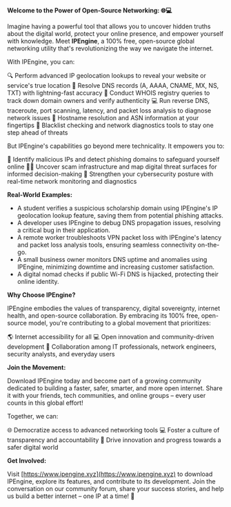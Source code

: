 **Welcome to the Power of Open-Source Networking: 🌐💻**

Imagine having a powerful tool that allows you to uncover hidden truths about the digital world, protect your online presence, and empower yourself with knowledge. Meet **IPEngine**, a 100% free, open-source global networking utility that's revolutionizing the way we navigate the internet.

With IPEngine, you can:

🔍 Perform advanced IP geolocation lookups to reveal your website or service's true location
📡 Resolve DNS records (A, AAAA, CNAME, MX, NS, TXT) with lightning-fast accuracy
🚀 Conduct WHOIS registry queries to track down domain owners and verify authenticity
💻 Run reverse DNS, traceroute, port scanning, latency, and packet loss analysis to diagnose network issues
📡 Hostname resolution and ASN information at your fingertips
🚫 Blacklist checking and network diagnostics tools to stay one step ahead of threats

But IPEngine's capabilities go beyond mere technicality. It empowers you to:

💪 Identify malicious IPs and detect phishing domains to safeguard yourself online
🕵️‍♀️ Uncover scam infrastructure and map digital threat surfaces for informed decision-making
🌟 Strengthen your cybersecurity posture with real-time network monitoring and diagnostics

**Real-World Examples:**

* A student verifies a suspicious scholarship domain using IPEngine's IP geolocation lookup feature, saving them from potential phishing attacks.
* A developer uses IPEngine to debug DNS propagation issues, resolving a critical bug in their application.
* A remote worker troubleshoots VPN packet loss with IPEngine's latency and packet loss analysis tools, ensuring seamless connectivity on-the-go.
* A small business owner monitors DNS uptime and anomalies using IPEngine, minimizing downtime and increasing customer satisfaction.
* A digital nomad checks if public Wi-Fi DNS is hijacked, protecting their online identity.

**Why Choose IPEngine?**

IPEngine embodies the values of transparency, digital sovereignty, internet health, and open-source collaboration. By embracing its 100% free, open-source model, you're contributing to a global movement that prioritizes:

🌎 Internet accessibility for all
💻 Open innovation and community-driven development
🤝 Collaboration among IT professionals, network engineers, security analysts, and everyday users

**Join the Movement:**

Download IPEngine today and become part of a growing community dedicated to building a faster, safer, smarter, and more open internet. Share it with your friends, tech communities, and online groups – every user counts in this global effort!

Together, we can:

🌐 Democratize access to advanced networking tools
💻 Foster a culture of transparency and accountability
🚀 Drive innovation and progress towards a safer digital world

**Get Involved:**

Visit [https://www.ipengine.xyz](https://www.ipengine.xyz) to download IPEngine, explore its features, and contribute to its development. Join the conversation on our community forum, share your success stories, and help us build a better internet – one IP at a time! 🌟